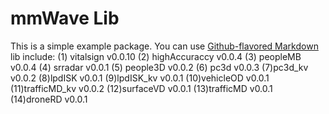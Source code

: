 # mmWave Lib

This is a simple example package. You can use
[Github-flavored Markdown](https://guides.github.com/features/mastering-markdown/)
lib include:
(1) vitalsign v0.0.10
(2) highAccuraccy v0.0.4
(3) peopleMB v0.0.4
(4) srradar v0.0.1
(5) people3D v0.0.2
(6) pc3d v0.0.3
(7)pc3d_kv v0.0.2
(8)lpdISK v0.0.1
(9)lpdISK_kv v0.0.1
(10)vehicleOD v0.0.1
(11)trafficMD_kv v0.0.2
(12)surfaceVD v0.0.1
(13)trafficMD v0.0.1
(14)droneRD v0.0.1
